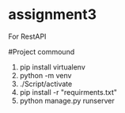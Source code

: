 # assignment3
For RestAPI

#Project commound
1. pip install virtualenv
2. python -m venv <virtual-environment-name>
3. .<virtual-environment-name>/Script/activate
4. pip install -r "requirments.txt"
5. python manage.py runserver 